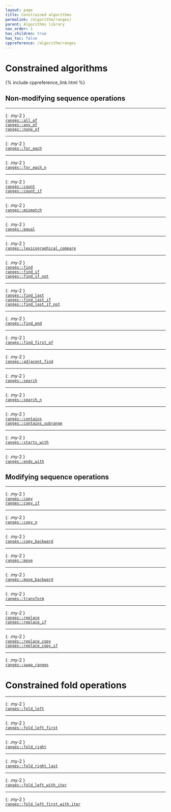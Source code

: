 ```yaml
---
layout: page
title: Constrained algorithms
permalink: /algorithm/ranges/
parent: Algorithms library
nav_order: 1
has_children: true
has_toc: false
cppreference: /algorithm/ranges
---
```


<style>
.main-content { line-height: 1.0; }
p {
    padding: 0px;
    margin: 0px;
}
</style>

# Constrained algorithms

{% include cppreference_link.html %}

## <a id="nonmodifyingsequence"></a> Non-modifying sequence operations

---
{: .my-2 }

[`ranges::all_of`](all_any_none_of.md)

[`ranges::any_of`](all_any_none_of.md)

[`ranges::none_of`](all_any_none_of.md)

---
{: .my-2 }

[`ranges::for_each`](for_each.md)

---
{: .my-2 }

[`ranges::for_each_n`](for_each_n.md)

---
{: .my-2 }

[`ranges::count`](count.md)

[`ranges::count_if`](count.md)

---
{: .my-2 }

[`ranges::mismatch`](mismatch.md)

---
{: .my-2 }

[`ranges::equal`](equal.md)

---
{: .my-2 }

[`ranges::lexicographical_compare`](lexicographical_compare.md)

---
{: .my-2 }

[`ranges::find`](find.md)

[`ranges::find_if`](find.md)

[`ranges::find_if_not`](find.md)

---
{: .my-2 }

[`ranges::find_last`](find_last.md)

[`ranges::find_last_if`](find_last.md)

[`ranges::find_last_if_not`](find_last.md)

---
{: .my-2 }

[`ranges::find_end`](find_end.md)

---
{: .my-2 }

[`ranges::find_first_of`](find_first_of.md)

---
{: .my-2 }

[`ranges::adjacent_find`](adjacent_find.md)

---
{: .my-2 }

[`ranges::search`](search.md)

---
{: .my-2 }

[`ranges::search_n`](search_n.md)

---
{: .my-2 }

[`ranges::contains`](contains.md)

[`ranges::contains_subrange`](contains.md)

---
{: .my-2 }

[`ranges::starts_with`](starts_with.md)

---
{: .my-2 }

[`ranges::ends_with`](ends_with.md)

## <a id="modifyingsequence"></a> Modifying sequence operations

---
{: .my-2 }

[`ranges::copy`](copy.md)

[`ranges::copy_if`](copy.md)

---
{: .my-2 }

[`ranges::copy_n`](copy_n.md)

---
{: .my-2 }

[`ranges::copy_backward`](copy_backward.md)

---
{: .my-2 }

[`ranges::move`](move.md)

---
{: .my-2 }

[`ranges::move_backward`](move_backward.md)

---
{: .my-2 }

[`ranges::transform`](transform.md)

---
{: .my-2 }

[`ranges::replace`](replace.md)

[`ranges::replace_if`](replace.md)

---
{: .my-2 }

[`ranges::replace_copy`](replace_copy.md)

[`ranges::replace_copy_if`](replace_copy.md)

---
{: .my-2 }

[`ranges::swap_ranges`](swap_ranges.md)

# Constrained fold operations

---
{: .my-2 }

[`ranges::fold_left`](fold_left.md)

---
{: .my-2 }

[`ranges::fold_left_first`](fold_left_first.md)

---
{: .my-2 }

[`ranges::fold_right`](fold_right.md)

---
{: .my-2 }

[`ranges::fold_right_last`](fold_right_last.md)

---
{: .my-2 }

[`ranges::fold_left_with_iter`](fold_left_with_iter.md)

---
{: .my-2 }

[`ranges::fold_left_first_with_iter`](fold_left_first_with_iter.md)
